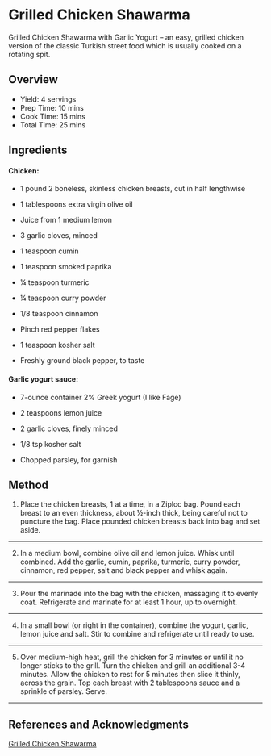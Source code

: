 # Grilled Chicken Shawarma

Grilled Chicken Shawarma with Garlic Yogurt – an easy, grilled chicken version of the classic Turkish street food which is usually cooked on a rotating spit.

## Overview

- Yield: 4 servings
- Prep Time: 10 mins
- Cook Time: 15 mins
- Total Time: 25 mins

## Ingredients

#### Chicken:

- 1 pound 2 boneless, skinless chicken breasts, cut in half lengthwise

- 1 tablespoons extra virgin olive oil

- Juice from 1 medium lemon

- 3 garlic cloves, minced

- 1 teaspoon cumin

- 1 teaspoon smoked paprika

- ¼ teaspoon turmeric

- ¼ teaspoon curry powder

- 1/8 teaspoon cinnamon

- Pinch red pepper flakes

- 1 teaspoon kosher salt

- Freshly ground black pepper, to taste

#### Garlic yogurt sauce:

- 7-ounce container 2% Greek yogurt (I like Fage)

- 2 teaspoons lemon juice

- 2 garlic cloves, finely minced

- 1/8 tsp kosher salt

- Chopped parsley, for garnish

## Method

1. Place the chicken breasts, 1 at a time, in a Ziploc bag.  Pound each breast to an even thickness, about ½-inch thick, being careful not to puncture the bag. Place pounded chicken breasts back into bag and set aside.
---
2. In a medium bowl, combine olive oil and lemon juice.  Whisk until combined.  Add the garlic, cumin, paprika, turmeric, curry powder, cinnamon, red pepper, salt and black pepper and whisk again.
---
3. Pour the marinade into the bag with the chicken, massaging it to evenly coat.  Refrigerate and marinate for at least 1 hour, up to overnight.
---
4. In a small bowl (or right in the container), combine the yogurt, garlic, lemon juice and salt.  Stir to combine and refrigerate until ready to use.
---
5. Over medium-high heat, grill the chicken for 3 minutes or until it no longer sticks to the grill. Turn the chicken and grill an additional 3-4 minutes.  Allow the chicken to rest for 5 minutes then slice it thinly, across the grain.  Top each breast with 2 tablespoons sauce and a sprinkle of parsley.  Serve.
---

## References and Acknowledgments

[Grilled Chicken Shawarma](https://www.skinnytaste.com/shawarma-spiced-grilled-chicken-with-garlic-yogurt/)
